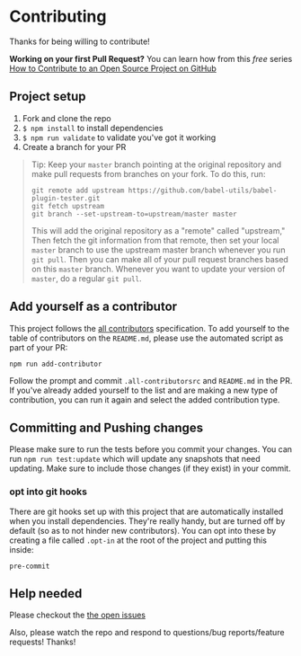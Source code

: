 # Contributing

Thanks for being willing to contribute!

**Working on your first Pull Request?** You can learn how from this *free* series
[How to Contribute to an Open Source Project on GitHub][egghead]

## Project setup

1. Fork and clone the repo
2. `$ npm install` to install dependencies
3. `$ npm run validate` to validate you've got it working
4. Create a branch for your PR

> Tip: Keep your `master` branch pointing at the original repository and make
> pull requests from branches on your fork. To do this, run:
>
> ```
> git remote add upstream https://github.com/babel-utils/babel-plugin-tester.git
> git fetch upstream
> git branch --set-upstream-to=upstream/master master
> ```
>
> This will add the original repository as a "remote" called "upstream,"
> Then fetch the git information from that remote, then set your local `master`
> branch to use the upstream master branch whenever you run `git pull`.
> Then you can make all of your pull request branches based on this `master`
> branch. Whenever you want to update your version of `master`, do a regular
> `git pull`.

## Add yourself as a contributor

This project follows the [all contributors][all-contributors] specification.
To add yourself to the table of contributors on the `README.md`, please use the
automated script as part of your PR:

```console
npm run add-contributor
```

Follow the prompt and commit `.all-contributorsrc` and `README.md` in the PR.
If you've already added yourself to the list and are making
a new type of contribution, you can run it again and select the added
contribution type.

## Committing and Pushing changes

Please make sure to run the tests before you commit your changes. You can run
`npm run test:update` which will update any snapshots that need updating.
Make sure to include those changes (if they exist) in your commit.

### opt into git hooks

There are git hooks set up with this project that are automatically installed
when you install dependencies. They're really handy, but are turned off by
default (so as to not hinder new contributors). You can opt into these by
creating a file called `.opt-in` at the root of the project and putting this
inside:

```
pre-commit
```

## Help needed

Please checkout the [the open issues][issues]

Also, please watch the repo and respond to questions/bug reports/feature
requests! Thanks!

[egghead]: https://egghead.io/series/how-to-contribute-to-an-open-source-project-on-github
[all-contributors]: https://github.com/kentcdodds/all-contributors
[issues]: https://github.com/babel-utils/babel-plugin-tester/issues
